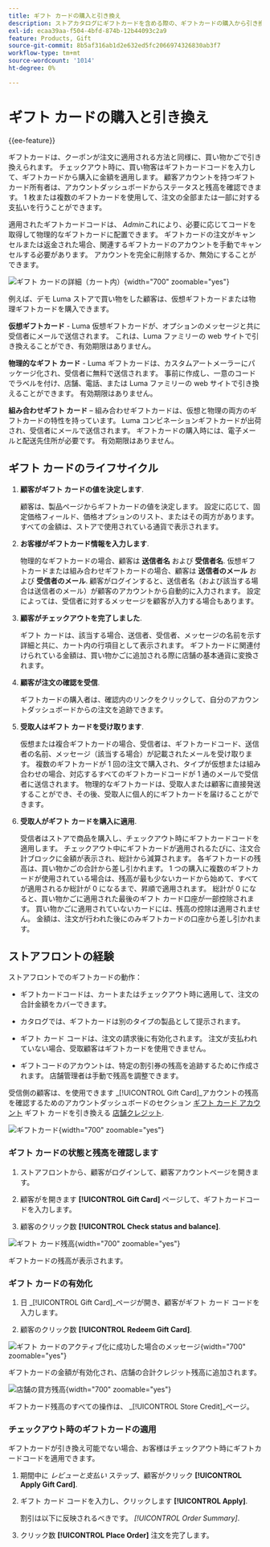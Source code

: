 ```yaml
---
title: ギフト カードの購入と引き換え
description: ストアカタログにギフトカードを含める際の、ギフトカードの購入から引き換えまでのライフサイクルについて説明します。
exl-id: ecaa39aa-f504-4bfd-874b-12b44093c2a9
feature: Products, Gift
source-git-commit: 8b5af316ab1d2e632ed5fc2066974326830ab3f7
workflow-type: tm+mt
source-wordcount: '1014'
ht-degree: 0%

---
```


# ギフト カードの購入と引き換え

{{ee-feature}}

ギフトカードは、クーポンが注文に適用される方法と同様に、買い物かごで引き換えられます。 チェックアウト時に、買い物客はギフトカードコードを入力して、ギフトカードから購入に金額を適用します。 顧客アカウントを持つギフトカード所有者は、アカウントダッシュボードからステータスと残高を確認できます。 1 枚または複数のギフトカードを使用して、注文の全部または一部に対する支払いを行うことができます。

適用されたギフトカードコードは、 _Admin_&#x200B;これにより、必要に応じてコードを取得して物理的なギフトカードに配置できます。 ギフトカードの注文がキャンセルまたは返金された場合、関連するギフトカードのアカウントを手動でキャンセルする必要があります。 アカウントを完全に削除するか、無効にすることができます。

![ギフト カードの詳細（カート内）](./assets/storefront-gift-card-order-customer-account.png){width="700" zoomable="yes"}

例えば、デモ Luma ストアで買い物をした顧客は、仮想ギフトカードまたは物理ギフトカードを購入できます。

**仮想ギフトカード** - Luma 仮想ギフトカードが、オプションのメッセージと共に受信者にメールで送信されます。 これは、Luma ファミリーの web サイトで引き換えることができ、有効期限はありません。

**物理的なギフト カード** - Luma ギフトカードは、カスタムアートメーラーにパッケージ化され、受信者に無料で送信されます。 事前に作成し、一意のコードでラベルを付け、店舗、電話、または Luma ファミリーの web サイトで引き換えることができます。 有効期限はありません。

**組み合わせギフト カード**  – 組み合わせギフトカードは、仮想と物理の両方のギフトカードの特性を持っています。 Luma コンビネーションギフトカードが出荷され、受信者にメールで送信されます。 ギフトカードの購入時には、電子メールと配送先住所が必要です。 有効期限はありません。

## ギフト カードのライフサイクル

1. **顧客がギフト カードの値を決定します**.

   顧客は、製品ページからギフトカードの値を決定します。 設定に応じて、固定価格フィールド、価格オプションのリスト、またはその両方があります。 すべての金額は、ストアで使用されている通貨で表示されます。

1. **お客様がギフトカード情報を入力します**.

   物理的なギフトカードの場合、顧客は **送信者名** および **受信者名**. 仮想ギフトカードまたは組み合わせギフトカードの場合、顧客は **送信者のメール** および **受信者のメール**. 顧客がログインすると、送信者名（および該当する場合は送信者のメール）が顧客のアカウントから自動的に入力されます。 設定によっては、受信者に対するメッセージを顧客が入力する場合もあります。

1. **顧客がチェックアウトを完了しました**.

   ギフト カードは、該当する場合、送信者、受信者、メッセージの名前を示す詳細と共に、カート内の行項目として表示されます。 ギフトカードに関連付けられている金額は、買い物かごに追加される際に店舗の基本通貨に変換されます。

1. **顧客が注文の確認を受信**.

   ギフトカードの購入者は、確認内のリンクをクリックして、自分のアカウントダッシュボードからの注文を追跡できます。

1. **受取人はギフト カードを受け取ります**.

   仮想または複合ギフトカードの場合、受信者は、ギフトカードコード、送信者の名前、メッセージ（該当する場合）が記載されたメールを受け取ります。 複数のギフトカードが 1 回の注文で購入され、タイプが仮想または組み合わせの場合、対応するすべてのギフトカードコードが 1 通のメールで受信者に送信されます。 物理的なギフトカードは、受取人または顧客に直接発送することができ、その後、受取人に個人的にギフトカードを届けることができます。

1. **受取人がギフト カードを購入に適用**.

   受信者はストアで商品を購入し、チェックアウト時にギフトカードコードを適用します。 チェックアウト中にギフトカードが適用されるたびに、注文合計ブロックに金額が表示され、総計から減算されます。 各ギフトカードの残高は、買い物かごの合計から差し引かれます。 1 つの購入に複数のギフトカードが使用されている場合は、残高が最も少ないカードから始めて、すべてが適用されるか総計が 0 になるまで、昇順で適用されます。 総計が 0 になると、買い物かごに適用された最後のギフト カード口座が一部控除されます。 買い物かごに適用されていないカードには、残高の控除は適用されません。 金額は、注文が行われた後にのみギフトカードの口座から差し引かれます。

## ストアフロントの経験

ストアフロントでのギフトカードの動作：

- ギフトカードコードは、カートまたはチェックアウト時に適用して、注文の合計金額をカバーできます。

- カタログでは、ギフトカードは別のタイプの製品として提示されます。

- ギフト カード コードは、注文の請求後に有効化されます。 注文が支払われていない場合、受取顧客はギフトカードを使用できません。

- ギフトコードのアカウントは、特定の割引券の残高を追跡するために作成されます。 店舗管理者は手動で残高を調整できます。

受信側の顧客は、を使用できます _[!UICONTROL Gift Card]_アカウントの残高を確認するためのアカウントダッシュボードのセクション [ギフト カード アカウント](product-gift-card-accounts.md) ギフト カードを引き換える [店舗クレジット](../customers/store-credit-using.md).

![ギフトカード](./assets/account-dashboard-gift-card.png){width="700" zoomable="yes"}

### ギフト カードの状態と残高を確認します

1. ストアフロントから、顧客がログインして、顧客アカウントページを開きます。

1. 顧客がを開きます **[!UICONTROL Gift Card]** ページして、ギフトカードコードを入力します。

1. 顧客のクリック数 **[!UICONTROL Check status and balance]**.

![ギフト カード残高](./assets/gift-balance.png){width="700" zoomable="yes"}

ギフトカードの残高が表示されます。

### ギフト カードの有効化

1. 日 _[!UICONTROL Gift Card]_ページが開き、顧客がギフト カード コードを入力します。

1. 顧客のクリック数 **[!UICONTROL Redeem Gift Card]**.

![ギフト カードのアクティブ化に成功した場合のメッセージ](./assets/gift-redeemed-balance.png){width="700" zoomable="yes"}

ギフトカードの金額が有効化され、店舗の合計クレジット残高に追加されます。

![店舗の貸方残高](./assets/store-credit.png){width="700" zoomable="yes"}

ギフトカード残高のすべての操作は、 _[!UICONTROL Store Credit]_ページ。

### チェックアウト時のギフトカードの適用

ギフトカードが引き換え可能でない場合、お客様はチェックアウト時にギフトカードコードを適用できます。

1. 期間中に _レビューと支払い_ ステップ、顧客がクリック **[!UICONTROL Apply Gift Card]**.

1. ギフト カード コードを入力し、クリックします **[!UICONTROL Apply]**.

   割引は以下に反映されるべきです。 _[!UICONTROL Order Summary]_.

1. クリック数 **[!UICONTROL Place Order]** 注文を完了します。
